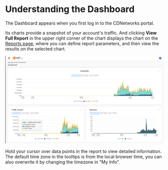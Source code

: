 # Understanding the Dashboard

The Dashboard appears when you first log in to the CDNetworks portal.

Its charts provide a snapshot of your account's traffic. And clicking **View Full Report** in the upper right corner of the chart displays the chart on the [Reports page](</docs/portal/reports.md>), where you can define report parameters, and then view the results on the selected chart.

![null](</docs/resources/images/dashboard.png>)

Hold your cursor over data points in the report to view detailed information. The default time zone in the tooltips is from the local browser time, you can also overwrite it by changing the timezone in "My Info".
